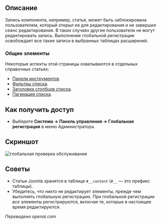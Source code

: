 <!-- Filename: Help4.x:Maintenance:_Global_Check-in / Display title: Техническое обслуживание: Всемирная регистрация -->

## Описание

Запись компонента, например, статья, может быть заблокирована пользователем, который открыл ее для редактирования и не завершил сеанс редактирования. В таких случаях другие пользователи не могут редактировать запись. Выполнение глобальной регистрации освобождает все такие записи в выбранных таблицах расширений.

### Общие элементы

Некоторые аспекты этой страницы охватываются в отдельных справочных статьях:

* [Панели инструментов](jdocmanual?article=help/common-elements/toolbars).
* [Фильтры списка](jdocmanual?article=help/common-elements/list-filters).
* [Заголовки столбцов списка](jdocmanual?article=help/common-elements/list-column-headers).
* [Пагинация списка](jdocmanual?article=help/common-elements/list-pagination).

## Как получить доступ

- Выберите **Система → Панель управления → Глобальная регистрация** в
  меню Администратора.

## Скриншот

![глобальная проверка обслуживания](../../../ru/images/maintenance/maintenance-global-check-in.png)

## Советы

- Статьи Joomla хранятся в таблице `#__content` (`#__` — это префикс 
  таблицы).
- Убедитесь, что никто не редактирует элементы, прежде чем выполнять 
  глобальную регистрацию. При глобальной регистрации *все* элементы 
  регистрируются, включая те, которые в настоящее время редактируются.

*Переведено openai.com*

